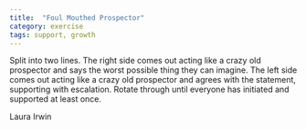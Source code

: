 ```yaml
---
title:  "Foul Mouthed Prospector"
category: exercise
tags: support, growth
---
```

Split into two lines.
The right side comes out acting like a crazy old prospector and says the worst possible thing they can imagine.
The left side comes out acting like a crazy old prospector and agrees with the statement, supporting with escalation.
Rotate through until everyone has initiated and supported at least once.

Laura Irwin
